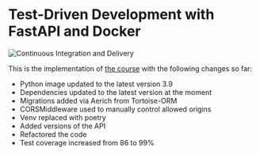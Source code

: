 # Test-Driven Development with FastAPI and Docker

![Continuous Integration and Delivery](https://github.com/spyker77/fastapi-tdd-docker/workflows/Continuous%20Integration%20and%20Delivery/badge.svg?branch=main)

This is the implementation of [the course](https://testdriven.io/courses/tdd-fastapi/) with the following changes so far: 

-   Python image updated to the latest version 3.9
-   Dependencies updated to the latest version at the moment
-   Migrations added via Aerich from Tortoise-ORM
-   CORSMiddleware used to manually control allowed origins
-   Venv replaced with poetry
-   Added versions of the API
-   Refactored the code
-   Test coverage increased from 86 to 99%

